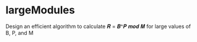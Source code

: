 # largeModules
Design an efficient algorithm to calculate
𝑹 = 𝑩^𝑷 𝒎𝒐𝒅 𝑴
for large values of B, P, and M
